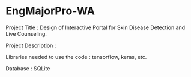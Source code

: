 # EngMajorPro-WA

Project Title : Design of Interactive Portal for Skin Disease Detection and Live Counseling.

Project Description : 

Libraries needed to use the code : tensorflow, keras, etc.

Database : SQLite
